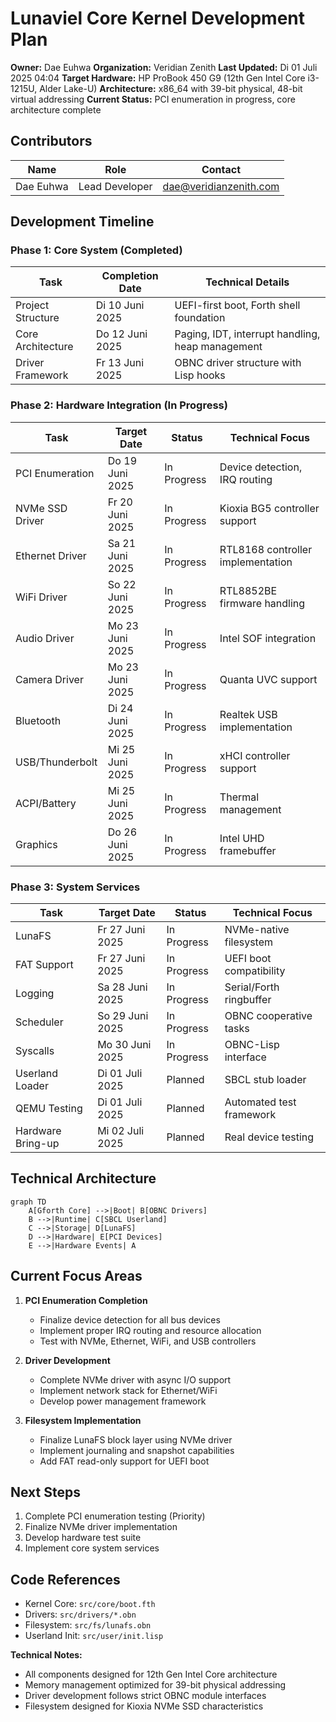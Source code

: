 # Lunaviel Core Kernel Development Plan
**Owner:** Dae Euhwa
**Organization:** Veridian Zenith
**Last Updated:** Di 01 Juli 2025 04:04
**Target Hardware:** HP ProBook 450 G9 (12th Gen Intel Core i3-1215U, Alder Lake-U)
**Architecture:** x86_64 with 39-bit physical, 48-bit virtual addressing
**Current Status:** PCI enumeration in progress, core architecture complete

## Contributors
| Name | Role | Contact |
|------|------|---------|
| Dae Euhwa | Lead Developer | dae@veridianzenith.com |

## Development Timeline

### Phase 1: Core System (Completed)
| Task | Completion Date | Technical Details |
|------|-----------------|-------------------|
| Project Structure | Di 10 Juni 2025 | UEFI-first boot, Forth shell foundation |
| Core Architecture | Do 12 Juni 2025 | Paging, IDT, interrupt handling, heap management |
| Driver Framework | Fr 13 Juni 2025 | OBNC driver structure with Lisp hooks |

### Phase 2: Hardware Integration (In Progress)
| Task | Target Date | Status | Technical Focus |
|------|------------|--------|----------------|
| PCI Enumeration | Do 19 Juni 2025 | In Progress | Device detection, IRQ routing |
| NVMe SSD Driver | Fr 20 Juni 2025 | In Progress | Kioxia BG5 controller support |
| Ethernet Driver | Sa 21 Juni 2025 | In Progress | RTL8168 controller implementation |
| WiFi Driver | So 22 Juni 2025 | In Progress | RTL8852BE firmware handling |
| Audio Driver | Mo 23 Juni 2025 | In Progress | Intel SOF integration |
| Camera Driver | Mo 23 Juni 2025 | In Progress | Quanta UVC support |
| Bluetooth | Di 24 Juni 2025 | In Progress | Realtek USB implementation |
| USB/Thunderbolt | Mi 25 Juni 2025 | In Progress | xHCI controller support |
| ACPI/Battery | Mi 25 Juni 2025 | In Progress | Thermal management |
| Graphics | Do 26 Juni 2025 | In Progress | Intel UHD framebuffer |

### Phase 3: System Services
| Task | Target Date | Status | Technical Focus |
|------|------------|--------|----------------|
| LunaFS | Fr 27 Juni 2025 | In Progress | NVMe-native filesystem |
| FAT Support | Fr 27 Juni 2025 | In Progress | UEFI boot compatibility |
| Logging | Sa 28 Juni 2025 | In Progress | Serial/Forth ringbuffer |
| Scheduler | So 29 Juni 2025 | In Progress | OBNC cooperative tasks |
| Syscalls | Mo 30 Juni 2025 | In Progress | OBNC-Lisp interface |
| Userland Loader | Di 01 Juli 2025 | Planned | SBCL stub loader |
| QEMU Testing | Di 01 Juli 2025 | Planned | Automated test framework |
| Hardware Bring-up | Mi 02 Juli 2025 | Planned | Real device testing |

## Technical Architecture

```mermaid
graph TD
    A[Gforth Core] -->|Boot| B[OBNC Drivers]
    B -->|Runtime| C[SBCL Userland]
    C -->|Storage| D[LunaFS]
    D -->|Hardware| E[PCI Devices]
    E -->|Hardware Events| A
```

## Current Focus Areas

1. **PCI Enumeration Completion**
   - Finalize device detection for all bus devices
   - Implement proper IRQ routing and resource allocation
   - Test with NVMe, Ethernet, WiFi, and USB controllers

2. **Driver Development**
   - Complete NVMe driver with async I/O support
   - Implement network stack for Ethernet/WiFi
   - Develop power management framework

3. **Filesystem Implementation**
   - Finalize LunaFS block layer using NVMe driver
   - Implement journaling and snapshot capabilities
   - Add FAT read-only support for UEFI boot

## Next Steps

1. Complete PCI enumeration testing (Priority)
2. Finalize NVMe driver implementation
3. Develop hardware test suite
4. Implement core system services

## Code References
- Kernel Core: `src/core/boot.fth`
- Drivers: `src/drivers/*.obn`
- Filesystem: `src/fs/lunafs.obn`
- Userland Init: `src/user/init.lisp`

**Technical Notes:**
- All components designed for 12th Gen Intel Core architecture
- Memory management optimized for 39-bit physical addressing
- Driver development follows strict OBNC module interfaces
- Filesystem designed for Kioxia NVMe SSD characteristics

